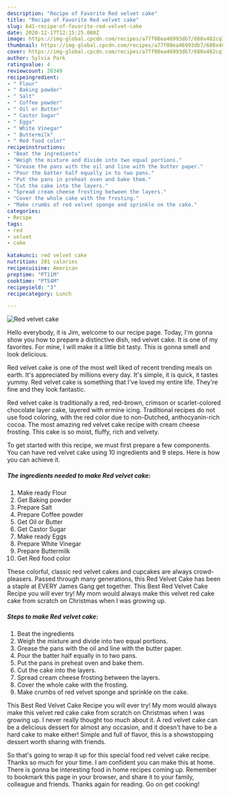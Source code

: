 ```yaml
---
description: "Recipe of Favorite Red velvet cake"
title: "Recipe of Favorite Red velvet cake"
slug: 641-recipe-of-favorite-red-velvet-cake
date: 2020-12-17T12:15:25.008Z
image: https://img-global.cpcdn.com/recipes/a77f08ea46993db7/680x482cq70/red-velvet-cake-recipe-main-photo.jpg
thumbnail: https://img-global.cpcdn.com/recipes/a77f08ea46993db7/680x482cq70/red-velvet-cake-recipe-main-photo.jpg
cover: https://img-global.cpcdn.com/recipes/a77f08ea46993db7/680x482cq70/red-velvet-cake-recipe-main-photo.jpg
author: Sylvia Park
ratingvalue: 4
reviewcount: 26349
recipeingredient:
- " Flour"
- " Baking powder"
- " Salt"
- " Coffee powder"
- " Oil or Butter"
- " Castor Sugar"
- " Eggs"
- " White Vinegar"
- " Buttermilk"
- " Red food color"
recipeinstructions:
- "Beat the ingredients"
- "Weigh the mixture and divide into two equal portions."
- "Grease the pans with the oil and line with the butter paper."
- "Pour the batter half equally in to two pans."
- "Put the pans in preheat oven and bake them."
- "Cut the cake into the layers."
- "Spread cream cheese frosting between the layers."
- "Cover the whole cake with the frosting."
- "Make crumbs of red velvet sponge and sprinkle on the cake."
categories:
- Recipe
tags:
- red
- velvet
- cake

katakunci: red velvet cake 
nutrition: 201 calories
recipecuisine: American
preptime: "PT11M"
cooktime: "PT54M"
recipeyield: "3"
recipecategory: Lunch

---
```



![Red velvet cake](https://img-global.cpcdn.com/recipes/a77f08ea46993db7/680x482cq70/red-velvet-cake-recipe-main-photo.jpg)

Hello everybody, it is Jim, welcome to our recipe page. Today, I'm gonna show you how to prepare a distinctive dish, red velvet cake. It is one of my favorites. For mine, I will make it a little bit tasty. This is gonna smell and look delicious.

Red velvet cake is one of the most well liked of recent trending meals on earth. It's appreciated by millions every day. It's simple, it is quick, it tastes yummy. Red velvet cake is something that I've loved my entire life. They're fine and they look fantastic.

Red velvet cake is traditionally a red, red-brown, crimson or scarlet-colored chocolate layer cake, layered with ermine icing. Traditional recipes do not use food coloring, with the red color due to non-Dutched, anthocyanin-rich cocoa. The most amazing red velvet cake recipe with cream cheese frosting. This cake is so moist, fluffy, rich and velvety.


To get started with this recipe, we must first prepare a few components. You can have red velvet cake using 10 ingredients and 9 steps. Here is how you can achieve it.

<!--inarticleads1-->

##### The ingredients needed to make Red velvet cake:

1. Make ready  Flour
1. Get  Baking powder
1. Prepare  Salt
1. Prepare  Coffee powder
1. Get  Oil or Butter
1. Get  Castor Sugar
1. Make ready  Eggs
1. Prepare  White Vinegar
1. Prepare  Buttermilk
1. Get  Red food color


These colorful, classic red velvet cakes and cupcakes are always crowd-pleasers. Passed through many generations, this Red Velvet Cake has been a staple at EVERY James Gang get together. This Best Red Velvet Cake Recipe you will ever try! My mom would always make this velvet red cake cake from scratch on Christmas when I was growing up. 

<!--inarticleads2-->

##### Steps to make Red velvet cake:

1. Beat the ingredients
1. Weigh the mixture and divide into two equal portions.
1. Grease the pans with the oil and line with the butter paper.
1. Pour the batter half equally in to two pans.
1. Put the pans in preheat oven and bake them.
1. Cut the cake into the layers.
1. Spread cream cheese frosting between the layers.
1. Cover the whole cake with the frosting.
1. Make crumbs of red velvet sponge and sprinkle on the cake.


This Best Red Velvet Cake Recipe you will ever try! My mom would always make this velvet red cake cake from scratch on Christmas when I was growing up. I never really thought too much about it. A red velvet cake can be a delicious dessert for almost any occasion, and it doesn&#39;t have to be a hard cake to make either! Simple and full of flavor, this is a showstopping dessert worth sharing with friends. 

So that's going to wrap it up for this special food red velvet cake recipe. Thanks so much for your time. I am confident you can make this at home. There is gonna be interesting food in home recipes coming up. Remember to bookmark this page in your browser, and share it to your family, colleague and friends. Thanks again for reading. Go on get cooking!

